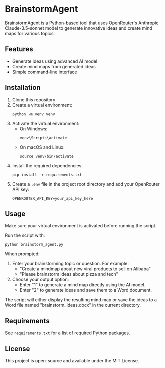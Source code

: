 # BrainstormAgent

BrainstormAgent is a Python-based tool that uses OpenRouter's Anthropic Claude-3.5-sonnet model to generate innovative ideas and create mind maps for various topics.

## Features

- Generate ideas using advanced AI model
- Create mind maps from generated ideas
- Simple command-line interface

## Installation

1. Clone this repository
2. Create a virtual environment:
   ```
   python -m venv venv
   ```
3. Activate the virtual environment:
   - On Windows:
     ```
     venv\Scripts\activate
     ```
   - On macOS and Linux:
     ```
     source venv/bin/activate
     ```
4. Install the required dependencies:
   ```
   pip install -r requirements.txt
   ```
5. Create a `.env` file in the project root directory and add your OpenRouter API key:
   ```
   OPENROUTER_API_KEY=your_api_key_here
   ```

## Usage

Make sure your virtual environment is activated before running the script.

Run the script with:

```
python brainstorm_agent.py
```

When prompted:
1. Enter your brainstorming topic or question. For example:
   - "Create a mindmap about new viral products to sell on Alibaba"
   - "Please brainstorm ideas about pizza and tech"
2. Choose your output option:
   - Enter "1" to generate a mind map directly using the AI model.
   - Enter "2" to generate ideas and save them to a Word document.

The script will either display the resulting mind map or save the ideas to a Word file named "brainstorm_ideas.docx" in the current directory.

## Requirements

See `requirements.txt` for a list of required Python packages.

## License

This project is open-source and available under the MIT License.
